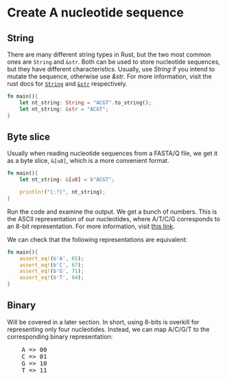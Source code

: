 # Create A nucleotide sequence

## String
There are many different string types in Rust, but the two most common ones are `String` and `&str`. Both can be used to store nucleotide sequences, but they have different characteristics. Usually, use *String* if you intend to mutate the sequence, otherwise use *&str*. For more information, visit the rust docs for [`String`](https://doc.rust-lang.org/std/string/struct.String.html) and [`&str`](https://doc.rust-lang.org/std/primitive.str.html) respectively.
```rust
fn main(){
    let nt_string: String = "ACGT".to_string();
    let nt_string: &str = "ACGT";
}
```

## Byte slice
Usually when reading nucleotide sequences from a FASTA/Q file, we get it as a byte slice, `&[u8]`, which is a more convenient format.

```rust
fn main(){
    let nt_string: &[u8] = b"ACGT";

    println!("{:?}", nt_string);
}
```
Run the code and examine the output. We get a bunch of numbers. This is the ASCII representation of our nucleotides, where A/T/C/G corresponds to an 8-bit representation. For more information, visit [this link](https://www.ascii-code.com/).

We can check that the following representations are equivalent:
```rust
fn main(){
    assert_eq!(b'A', 65);
    assert_eq!(b'C', 67);
    assert_eq!(b'G', 71);
    assert_eq!(b'T', 84);
}
```
## Binary
Will be covered in a later section. In short, using 8-bits is overkill for representing only four nucleotides. Instead, we can map A/C/G/T to the corresponding binary representation:
<pre>
    A => 00
    C => 01
    G => 10
    T => 11
</pre>
